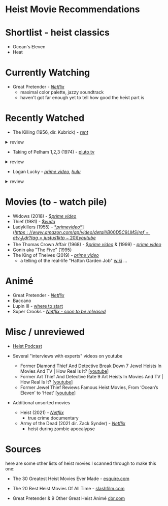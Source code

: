 # Heist Movie Recommendations

# Shortlist - heist classics

- Ocean's Eleven
- Heat

# Currently Watching 
- Great Pretender - [*Netflix*](https://www.netflix.com/title/81220435)
  - maximal color palette, jazzy soundtrack
  - haven't got far enough yet to tell how good the heist part is

# Recently Watched

- The Killing (1956, dir. Kubrick) - [*rent*](https://www.justwatch.com/us/movie/the-killing)
<details>
  <summary>review</summary>
This movie was much more of an "intricate clockwork" heist than the others so far. The multiple views of the same timeline style of storytelling works well for this. 
 It brings together an unlikely crew (but without quite the unique specialization that makes oceans 11 / the Italian job so fun).

Some great acting performances add another layer of intrigue and tension 
</details>

- Taking of Pelham 1,2,3 (1974) - [pluto tv](https://pluto.tv/on-demand/movies/taking-of-pelham-one-two-three-1974-1974-1-1?utm_medium=textsearch&utm_source=google)
<details>
  <summary>review</summary>
I think this ended up being a keystone for heist movies to follow.

Not a ton of flashy strategy, but just enough. Not a huge amount of character development, but some fun personalities. Lots of very newyorkian flavor. It's biggest strength is the tension of the negotiation in my opinion
</details>

- Logan Lucky - [*prime video*](https://www.amazon.com/Logan-Lucky-Farrah-Mackenzie/dp/B074SWRQ15), [*hulu*](https://www.hulu.com/profiles?next=/movie/logan-lucky-16ee9ae9-d803-4677-83a9-4fd2ba5c720e)
<details>
  <summary>review</summary>
  Despite the questionable accents and opportunity to slip into tropes about rednecks (which were mostly avoided), it ended up being a fun ride.

Some fun heist implementation strategy, characters you wanna root for, and a surprising amount of heart and charm. Not the most high-art heist movie ever made, but a thoroughly enjoyable watch
</details>

# Movies (to - watch pile)
- Widows (2018) - [$*prime video*](https://www.amazon.com/gp/video/detail/B07KLRQ5S6/ref=atv_dl_rdr?tag=tvg_aiv_showcard-20)
- Thief (1981) - [$*vudu*](https://www.vudu.com/content/movies/details/Thief/140932?cj=--8484082--5014360-_-Deep+Link+Text+Link&cjevent=f019a4843f5f11ec815400cb0a82b821&cjid=cj_14516778_8484082_48174e14a7af4565bd8c3fef6a4093f3&cjdata=MXxOfDB8WXww)
- Ladykillers (1955) - [$*prime video*](https://www.amazon.com/gp/video/detail/B00D5C9LMS/ref=atv_dl_rdr?tag=justus1ktp-20) [$*youtube*](https://www.youtube.com/results?search_query=The+Ladykillers+%281955%29%2Bmovie)
- The Thomas Crown Affair (1968) - [$*prime video*](https://www.amazon.com/gp/video/detail/B00CU1BVNW/ref=atv_dp_amz_det_c_UTPsmN_1_1?tag=justus1ktp-20) & (1999) - [*prime video*](https://www.amazon.com/gp/video/detail/B00D60MDQU/ref=atv_dl_rdr?tag=justus1ktp-20)
- Gonin aka "The Five" (1995)
- The King of Theives (2019) - [*prime video*](https://www.amazon.com/King-Thieves-Michael-Caine/dp/B07MZ9YXJS)
  - a telling of the real-life "Hatton Garden Job" [wiki](https://en.wikipedia.org/wiki/Hatton_Garden_safe_deposit_burglary)
...

# Animé
- Great Pretender - [*Netflix*](https://www.netflix.com/title/81220435)
- Baccano
- Lupin III - [where to start](https://www.cbr.com/lupin-iii-beginners-guide-to-anime-franchise/)
- Super Crooks - [*Netflix - soon to be released*](https://www.youtube.com/watch?v=qOCFaeaJVDQ)

# Misc / unreviewed 
- [Heist Podcast](https://www.heistpodcast.com/)

- Several "interviews with experts" videos on youtube
  - Former Diamond Thief And Detective Break Down 7 Jewel Heists In Movies And TV | How Real Is It? [[youtube]](https://youtu.be/L_BMPmOZgiY)
  - Former Art Thief And Detective Rate 9 Art Heists In Movies And TV | How Real Is It? [[youtube]](https://youtu.be/AzGs26X86i4)
  - Former Jewel Thief Reviews Famous Heist Movies, From ‘Ocean’s Eleven’ to ‘Heat’ [[youtube]](https://youtu.be/CtWqv0Z3ErM)

- Additional unsorted movies
  - Heist (2021) - [*Netflix*](https://www.netflix.com/title/81087195)
    - true crime documentary
  - Army of the Dead (2021 dir. Zack Synder) - [*Netflix*](https://www.netflix.com/title/81046394)
    - heist during zombie apocalypse

# Sources
here are some other lists of heist movies I scanned through to make this one:

- The 30 Greatest Heist Movies Ever Made - [esquire.com](https://www.esquire.com/uk/culture/a34051062/heist-movies/)

- The 20 Best Heist Movies Of All Time - [slashfilm.com](https://www.slashfilm.com/589099/the-best-heist-movies-of-all-time/)

- Great Pretender & 9 Other Great Heist Animé [cbr.com](https://www.cbr.com/best-good-heist-anime-like-great-pretender/)
